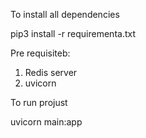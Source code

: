 To install all dependencies

pip3 install -r requirementa.txt

Pre requisiteb:
 1. Redis server
 2. uvicorn


To run projust

uvicorn main:app